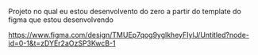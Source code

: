 Projeto no qual eu estou desenvolvento do zero a partir do template do figma que estou desenvolvendo

https://www.figma.com/design/TMUEp7qog9yglkheyFIylJ/Untitled?node-id=0-1&t=zDYEr2aOzSP3KwcB-1
